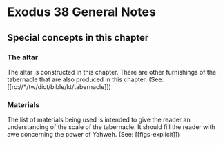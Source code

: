 # Exodus 38 General Notes
## Special concepts in this chapter

### The altar
The altar is constructed in this chapter. There are other furnishings of the tabernacle that are also produced in this chapter. (See: [[rc://*/tw/dict/bible/kt/tabernacle]])

### Materials
The list of materials being used is intended to give the reader an understanding of the scale of the tabernacle. It should fill the reader with awe concerning the power of Yahweh. (See: [[figs-explicit]])